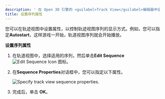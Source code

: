 ```yaml
---
description: ' 在 Open 3D 引擎的 <guilabel>Track View</guilabel>编辑器中设置轨迹视图序列属性。  '
title: 设置序列属性
---
```


您可以在轨迹视图中设置属性，以控制轨迹视图序列的显示方式。例如，您可以指定**Autostart**，这样游戏一开始，轨道视图序列就会开始播放。

**设置序列属性**

1. 在轨道视图中，选择适用的序列，然后单击**Edit Sequence** ![Edit Sequence Icon](/images/user-guide/cinematics/cinematics-sequence-props-edit-icon.png) 图标。

1. 在**Sequence Properties**对话框中，您可以指定以下属性。

   ![Specify track view sequence properties.](/images/user-guide/cinematics/cinematics-sequence-props.png)

1. 完成后，单击 **OK**。
